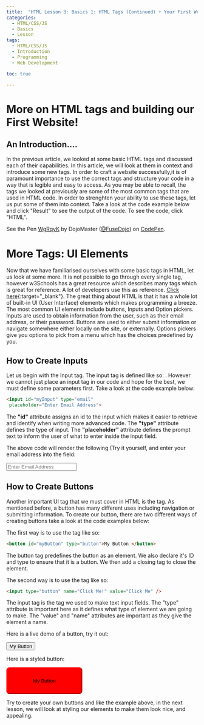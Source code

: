 ```yaml
---
title:  "HTML Lesson 3: Basics 1: HTML Tags (Continued) + Your First Website"
categories:
  - HTML/CSS/JS
  - Basics
  - Lesson
tags:
  - HTML/CSS/JS
  - Introduction
  - Programming
  - Web Development

toc: true

---
```

# More on HTML tags and building our First Website!

## An Introduction....

In the previous article, we looked at some basic HTML tags and discussed each of their capabilities. In this article, we will look at them in context and introduce some new tags. In order to craft a website successfully,it is of paramount importance to use the correct tags and structure your code in a way that is legible and easy to access. As you may be able to recall, the tags we looked at previously are some of the most common tags that are used in HTML code. In order to strenghten your ability to use these tags, let us put some of them into context. Take a look at the code example below and click "Result" to see the output of the code. To see the code, click "HTML".
<p data-height="512" data-theme-id="0" data-slug-hash="WgRqyK" data-default-tab="result" data-user="FuseDojo" data-pen-title="WgRqyK" class="codepen">See the Pen <a href="https://codepen.io/FuseDojo/pen/WgRqyK/">WgRqyK</a> by DojoMaster (<a href="https://codepen.io/FuseDojo">@FuseDojo</a>) on <a href="https://codepen.io">CodePen</a>.</p>
<script async src="https://static.codepen.io/assets/embed/ei.js"></script>


# More Tags: UI Elements

Now that we have familiarised ourselves with some basic tags in HTML, let us look at some more. It is not possible to go through every single tag, however w3Schools has a great resource which describes many tags which is great for reference. A lot of developers use this as reference. [Click here](https://www.w3schools.com/tags/){:target="_blank"}. The great thing about HTML is that it has a whole lot of built-in UI (User Interface) elements which makes programming a breeze. The most common UI elements include buttons, Inputs and Option pickers. Inputs are used to obtain information from the user, such as their email address, or their password. Buttons are used to either submit information or navigate somewhere either locally on the site, or externally. Options pickers give you options to pick from a menu which has the choices predefined by you. 

## How to Create Inputs

Let us begin with the Input tag. The input tag is defined like so: <code></input></code>. However we cannot just place an input tag in our code and hope for the best, we must define some parameters first. Take a look at the code example below:

```html
<input id="myInput" type="email"
 placeholder="Enter Email Address">
```

The <b>"id"</b> attribute assigns an id to the input which makes it easier to retrieve and identify when writing more advanced code. The <b>"type"</b> attribute defines the type of input. The <b>"placeholder"</b> attribute defines the prompt text to inform the user of what to enter inside the input field.

The above code will render the following (Try it yourself, and enter your email address into the field:

<input id="myInput" type="email" placeholder="Enter Email Address">

## How to Create Buttons

Another important UI tag that we must cover in HTML is the <code></button></code> tag. As mentioned before, a button has many different uses including navigation or submitting information. To create our button, there are two different ways of creating buttons take a look at the code examples below:

The first way is to use the <code></button></code> tag like so:
```html
<button id="myButton" type="button">My Button </button>
```
The button tag predefines the button as an element. We also declare it's ID and type to ensure that it is a button. We then add a closing tag to close the element.


The second way is to use the  <code></input></code> tag like so:

```html
<input type="button" name="Click Me!" value="Click Me" />
```
The input tag is the tag we used to make text input fields. The "type" attribute is important here as it defines what type of element we are going to make. The "value" and "name" attributes are important as they give the element a name.

Here is a live demo of a button, try it out:

<button id="myButton" type="button">My Button </button>

Here is a styled button:

<button style="background-color:red; border-radius:8px; width:200px; height:70px; border-color: red;" id="myButton" type="button">My Button </button>

Try to create your own buttons and like the example above, in the next lesson, we will look at styling our elements to make them look nice, and appealing.

